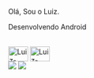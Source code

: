 Olá, Sou o Luiz.

Desenvolvendo Android 

  
  <div style="display: inline_block"><br>
  <img align="center" alt="Luiz-android" height="30" width="40" src="https://cdn.jsdelivr.net/gh/devicons/devicon/icons/android/android-original-wordmark.svg" />
  <img align="center" alt="Luiz-apple" height="30" width="40" src="https://cdn.jsdelivr.net/gh/devicons/devicon/icons/apple/apple-original.svg" />
  </div>
  
    
 
<div>  
  <a href = "mailto:luizjaparecid@gmail.com"><img src="https://img.shields.io/badge/-Gmail-%23333?style=for-the-badge&logo=gmail&logoColor=white" target="_blank"></a>
  <a href="https://www.linkedin.com/in/luizaparecido" target="_blank"><img src="https://img.shields.io/badge/-LinkedIn-%230077B5?style=for-the-badge&logo=linkedin&logoColor=white" target="_blank"></a> 
  
  
  
